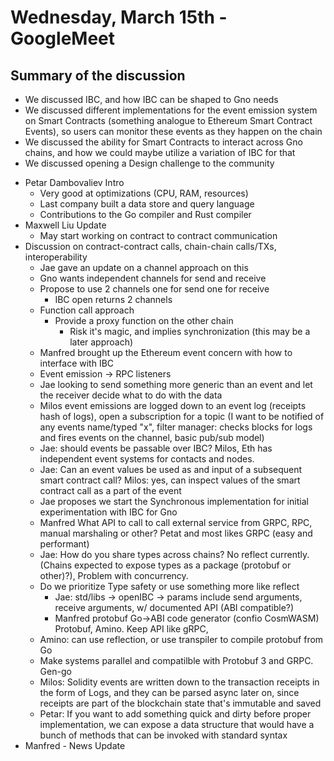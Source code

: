 # Wednesday, March 15th - GoogleMeet 

## Summary of the discussion

* We discussed IBC, and how IBC can be shaped to Gno needs
* We discussed different implementations for the event emission system on Smart Contracts (something analogue to Ethereum Smart Contract Events), so users can monitor these events as they happen on the chain
* We discussed the ability for Smart Contracts to interact across Gno chains, and how we could maybe utilize a variation of IBC for that
* We discussed opening a Design challenge to the community

- Petar Dambovaliev Intro
	- Very good at optimizations (CPU, RAM, resources)
	- Last company built a data store and query language
	- Contributions to the Go compiler and Rust compiler
- Maxwell Liu Update
	- May start working on contract to contract communication
- Discussion on contract-contract calls, chain-chain calls/TXs, interoperability
	- Jae gave an update on a channel approach on this
	- Gno wants independent channels for send and receive
	- Propose to use 2 channels one for send one for receive
		- IBC open returns 2 channels
	- Function call approach
		- Provide a proxy function on the other chain
			- Risk it's magic, and implies synchronization (this may be a later approach)
	- Manfred brought up the Ethereum event concern with how to interface with IBC
	- Event emission -> RPC listeners
	- Jae looking to send something more generic than an event and let the receiver decide what to do with the data
	- Milos event emissions are logged down to an event log (receipts hash of logs), open a subscription for a topic (I want to be notified of any events name/typed "x", filter manager: checks blocks for logs and fires events on the channel, basic pub/sub model)
	- Jae: should events be passable over IBC? Milos, Eth has independent event systems for contacts and nodes.
	- Jae: Can an event values be used as and input of a subsequent smart contract call? Milos: yes, can inspect values of the smart contract call as a part of the event
	- Jae proposes we start the Synchronous implementation for initial experimentation with IBC for Gno
	- Manfred What API to call to call external service from GRPC, RPC, manual marshaling or other? Petat and most likes GRPC (easy and performant)
	- Jae: How do you share types across chains? No reflect currently. (Chains expected to expose types as a package (protobuf or other)?), Problem with concurrency.
	- Do we prioritize Type safety or use something more like reflect
		- Jae: std/libs -> openIBC -> params include send arguments, receive arguments, w/ documented API (ABI compatible?)
		- Manfred protobuf Go->ABI code generator (confio CosmWASM) Protobuf, Amino. Keep API like gRPC,
	- Amino: can use reflection, or use transpiler to compile protobuf from Go
	- Make systems parallel and compatilble with Protobuf 3 and GRPC. Gen-go
	- Milos: Solidity events are written down to the transaction receipts in the form of Logs, and they can be parsed async later on, since receipts are part of the blockchain state that's immutable and saved
	- Petar: If you want to add something quick and dirty before proper implementation, we can expose a data structure that would have a bunch of methods that can be invoked with standard syntax
- Manfred - News Update
